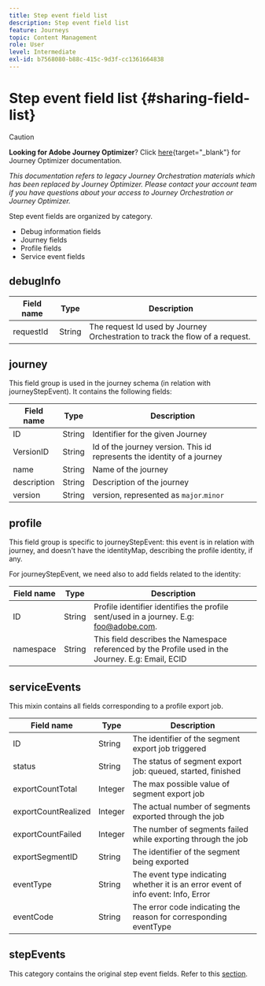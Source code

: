 ```yaml
---
title: Step event field list
description: Step event field list
feature: Journeys
topic: Content Management
role: User
level: Intermediate
exl-id: b7568080-b88c-415c-9d3f-cc1361664838
---
```

# Step event field list {#sharing-field-list}


>[!CAUTION]
>
>**Looking for Adobe Journey Optimizer**? Click [here](https://experienceleague.adobe.com/en/docs/journey-optimizer/using/ajo-home){target="_blank"} for Journey Optimizer documentation.
>
>
>_This documentation refers to legacy Journey Orchestration materials which has been replaced by Journey Optimizer. Please contact your account team if you have questions about your access to Journey Orchestration or Journey Optimizer._


Step event fields are organized by category.

* Debug information fields
* Journey fields
* Profile fields
* Service event fields

## debugInfo

|Field name|Type|Description|
|---|---|------------|
|requestId|String|The request Id used by Journey Orchestration to track the flow of a request.|

## journey

This field group is used in the journey schema (in relation with journeyStepEvent). It contains the following fields:

|Field name|Type|Description|
|---|---|------------|
|ID|String|Identifier for the given Journey|
|VersionID|String|Id of the journey version. This id represents the identity of a journey|
|name|String|Name of the journey|
|description|String|Description of the journey|
|version|String|version, represented as `major`.`minor`|

## profile

This field group is specific to journeyStepEvent: this event is in relation with journey, and doesn't have the identityMap, describing the profile identity, if any.

For journeyStepEvent, we need also to add fields related to the identity:

|Field name|Type|Description|
|---|---|------------|
|ID|String|Profile identifier identifies the profile sent/used in a journey. E.g: foo@adobe.com.|
|namespace|String|This field describes the Namespace referenced by the Profile used in the Journey. E.g: Email, ECID|

## serviceEvents

This mixin contains all fields corresponding to a profile export job. 

|Field name|Type|Description|
|---|---|------------|
|ID|String|The identifier of the segment export job triggered|
|status|String|The status of segment export job: queued, started, finished|
|exportCountTotal|Integer|The max possible value of segment export job|
|exportCountRealized|Integer|The actual number of segments exported through the job|
|exportCountFailed|Integer|The number of segments failed while exporting through the job|
|exportSegmentID|String|The identifier of the segment being exported|
|eventType|String|The event type indicating whether it is an error event of info event: Info, Error|
|eventCode|String|The error code indicating the reason for corresponding eventType|

## stepEvents

This category contains the original step event fields. Refer to this [section](../building-journeys/sharing-legacy-fields.md).
